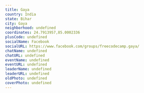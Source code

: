 ```yaml
---
title: Gaya
country: India
state: Bihar
city: Gaya
neighborhood: undefined
coordinates: 24.7913957,85.0002336
plusCode: undefined
socialName: Facebook
socialURL: https://www.facebook.com/groups/freecodecamp.gaya/
chatName: undefined
chatURL: undefined
eventName: undefined
eventURL: undefined
leaderName: undefined
leaderURL: undefined
oldPhoto: undefined
coverPhoto: undefined
---
```

